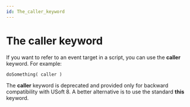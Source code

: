 ```yaml
---
id: The_caller_keyword
---
```


# The caller keyword

If you want to refer to an event target in a script, you can use the **caller** keyword. For example:

```
doSomething( caller )
```

The **caller** keyword is deprecated and provided only for backward compatibility with USoft 8. A better alternative is to use the standard **this** keyword.

 
